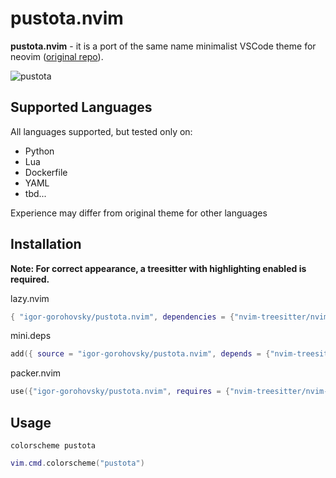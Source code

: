 # pustota.nvim

**pustota.nvim** - it is a port of the same name minimalist VSCode theme for neovim ([original repo](https://github.com/sobolevn/pustota)).

![pustota](https://raw.githubusercontent.com/igor-gorohovsky/pustota.nvim/master/assets/minimal.png)

## Supported Languages
All languages supported, but tested only on:

- Python
- Lua
- Dockerfile
- YAML
- tbd...

Experience may differ from original theme for other languages

## Installation
**Note: For correct appearance, a treesitter with highlighting enabled is required.**

lazy.nvim
```lua
{ "igor-gorohovsky/pustota.nvim", dependencies = {"nvim-treesitter/nvim-treesitter"} }
```
mini.deps
```lua
add({ source = "igor-gorohovsky/pustota.nvim", depends = {"nvim-treesitter/nvim-treesitter"})
```

packer.nvim
```lua
use({"igor-gorohovsky/pustota.nvim", requires = {"nvim-treesitter/nvim-treesitter"})
```

## Usage
```vim
colorscheme pustota
```
```lua
vim.cmd.colorscheme("pustota")
```

